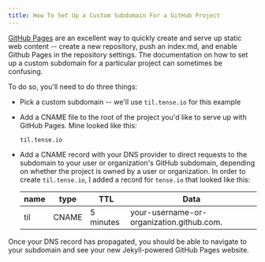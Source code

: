 ```yaml
---
title: How To Set Up a Custom Subdomain For a GitHub Project
---
```

[GitHub Pages](https://pages.github.com) are an excellent way to quickly create
and serve up static web content -- create a new repository, push an index.md,
and enable Github Pages in the repository settings. The documentation on how to
set up a custom subdomain for a particular project can sometimes be confusing.

To do so, you'll need to do three things:

* Pick a custom subdomain -- we'll use `til.tense.io` for this example

* Add a CNAME file to the root of the project you'd like to serve up with GitHub
  Pages. Mine looked like this:

  ```
  til.tense.io
  ```

* Add a CNAME record with your DNS provider to direct requests to the subdomain
  to your user or organization's GitHub subdomain, depending on whether the
  project is owned by a user or organization. In order to create
  `til.tense.io`, I added a record for `tense.io` that looked like this:

  |name |  type |    TTL    |        Data                               |
  |-----|-------|-----------|-------------------------------------------|
  | til | CNAME | 5 minutes | your-username-or-organization.github.com. |


Once your DNS record has propagated, you should be able to navigate to your
subdomain and see your new Jekyll-powered GitHub Pages website.

